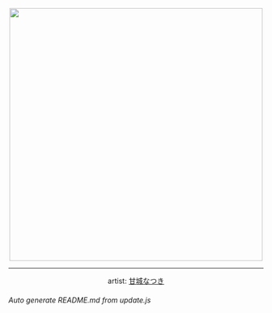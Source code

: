 
<p align="center">
  <img width="500" src="https://nekos.best/api/v2/neko/0478.png">
  <hr/>
  <center>
    artist: <a href="https://yande.re/post/show/610749">甘城なつき</a>
  </center>
</p>


###### Auto generate README.md from update.js

